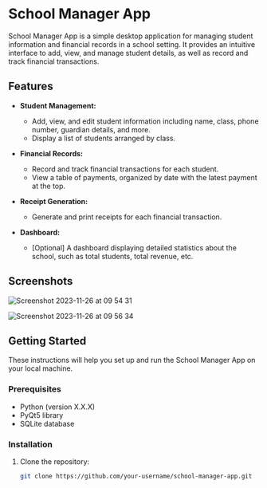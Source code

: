 # School Manager App

School Manager App is a simple desktop application for managing student information and financial records in a school setting. It provides an intuitive interface to add, view, and manage student details, as well as record and track financial transactions.

## Features

- **Student Management:**
  - Add, view, and edit student information including name, class, phone number, guardian details, and more.
  - Display a list of students arranged by class.

- **Financial Records:**
  - Record and track financial transactions for each student.
  - View a table of payments, organized by date with the latest payment at the top.

- **Receipt Generation:**
  - Generate and print receipts for each financial transaction.

- **Dashboard:**
  - [Optional] A dashboard displaying detailed statistics about the school, such as total students, total revenue, etc.

## Screenshots

![Screenshot 2023-11-26 at 09 54 31](https://github.com/regisgambiza/school_manager_2.0.0/assets/36857562/cc78f9f7-3843-45ea-80dd-80f189a18b45)

![Screenshot 2023-11-26 at 09 56 34](https://github.com/regisgambiza/school_manager_2.0.0/assets/36857562/a3e17f5a-79ff-496c-8029-0f9441416d92)


## Getting Started

These instructions will help you set up and run the School Manager App on your local machine.

### Prerequisites

- Python (version X.X.X)
- PyQt5 library
- SQLite database

### Installation

1. Clone the repository:

   ```bash
   git clone https://github.com/your-username/school-manager-app.git
